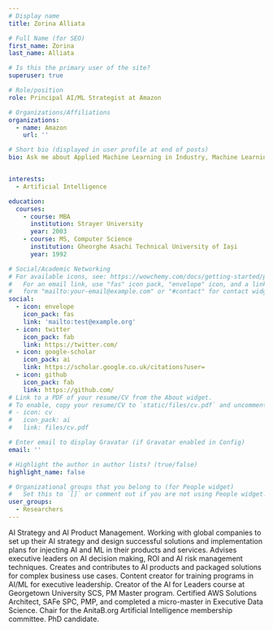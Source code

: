 ```yaml
---
# Display name
title: Zorina Alliata

# Full Name (for SEO)
first_name: Zorina
last_name: Alliata

# Is this the primary user of the site?
superuser: true

# Role/position
role: Principal AI/ML Strategist at Amazon

# Organizations/Affiliations
organizations:
  - name: Amazon
    url: ''

# Short bio (displayed in user profile at end of posts)
bio: Ask me about Applied Machine Learning in Industry, Machine Learning in Sustainability, AI Strategy and Leadership, Supporting Women in Tech, Anything about robots!


interests:
  - Artificial Intelligence

education:
  courses:
    - course: MBA
      institution: Strayer University
      year: 2003
    - course: MS, Computer Science
      institution: Gheorghe Asachi​ Technical University of Iași
      year: 1992

# Social/Academic Networking
# For available icons, see: https://wowchemy.com/docs/getting-started/page-builder/#icons
#   For an email link, use "fas" icon pack, "envelope" icon, and a link in the
#   form "mailto:your-email@example.com" or "#contact" for contact widget.
social:
  - icon: envelope
    icon_pack: fas
    link: 'mailto:test@example.org'
  - icon: twitter
    icon_pack: fab
    link: https://twitter.com/
  - icon: google-scholar
    icon_pack: ai
    link: https://scholar.google.co.uk/citations?user=
  - icon: github
    icon_pack: fab
    link: https://github.com/
# Link to a PDF of your resume/CV from the About widget.
# To enable, copy your resume/CV to `static/files/cv.pdf` and uncomment the lines below.
# - icon: cv
#   icon_pack: ai
#   link: files/cv.pdf

# Enter email to display Gravatar (if Gravatar enabled in Config)
email: ''

# Highlight the author in author lists? (true/false)
highlight_name: false

# Organizational groups that you belong to (for People widget)
#   Set this to `[]` or comment out if you are not using People widget.
user_groups:
  - Researchers
---
```


AI Strategy and AI Product Management. Working with global companies to set up their AI strategy and design successful solutions and implementation plans for injecting AI and ML in their products and services. Advises executive leaders on AI decision making, ROI and AI risk management techniques. Creates and contributes to AI products and packaged solutions for complex business use cases. Content creator for training programs in AI/ML for executive leadership. Creator of the AI for Leaders course at Georgetown University SCS, PM Master program. Certified AWS Solutions Architect, SAFe SPC, PMP, and completed a micro-master in Executive Data Science. Chair for the AnitaB.org Artificial Intelligence membership committee. PhD candidate.

